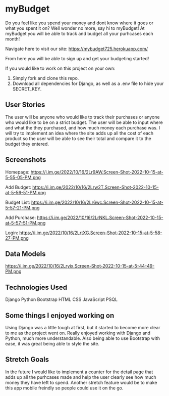 # myBudget

Do you feel like you spend your money and dont know where it goes or what you spent it on? Well wonder no more, say hi to myBudget! At myBudget you will be able to track and budget all your purhcases each month!

Navigate here to visit our site: https://mybudget725.herokuapp.com/

From here you will be able to sign up and get your budgeting started!

If you would like to work on this project on your own:
1. Simply fork and clone this repo.
2. Download all dependencies for Django, as well as a .env file to hide your SECRET_KEY.

## User Stories

The user will be anyone who would like to track their purchases or anyone who would like to be on a strict budget. The user will be able to input where and what the they purchased, and how much money each purchase was. I will try to implement an idea where the site adds up all the cost of each product so the user will be able to see their total and compare it to the budget they entered. 

## Screenshots

Homepage:
https://i.im.ge/2022/10/16/2Lr9AW.Screen-Shot-2022-10-15-at-5-55-05-PM.png

Add Budget:
https://i.im.ge/2022/10/16/2Lrw2T.Screen-Shot-2022-10-15-at-5-56-51-PM.png

Budget List:
https://i.im.ge/2022/10/16/2Lr6wc.Screen-Shot-2022-10-15-at-5-57-21-PM.png

Add Purchase:
https://i.im.ge/2022/10/16/2LrNKL.Screen-Shot-2022-10-15-at-5-57-51-PM.png

Login:
https://i.im.ge/2022/10/16/2LrtXG.Screen-Shot-2022-10-15-at-5-58-27-PM.png

## Data Models
https://i.im.ge/2022/10/16/2Lryix.Screen-Shot-2022-10-15-at-5-44-49-PM.png

## Technologies Used

Django
Python
Bootstrap
HTML
CSS
JavaScript
PSQL

## Some things I enjoyed working on

Using Django was a little tough at first, but it started to become more clear to me as the project went on. Really enjoyed working with Django and Python, much more understandable. Also being able to use Bootstrap with ease, it was great being able to style the site.

## Stretch Goals

In the future I would like to implement a counter for the detail page that adds up all the purhcases made and help the user clearly see how much money they have left to spend. Another stretch feature would be to make this app mobile freindly so people could use it on the go.
